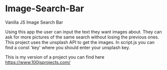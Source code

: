 # Image-Search-Bar
Vanilla JS Image Search Bar

Using this app the user can input the text they want images about. They can ask for more pictures of the same search without losing the previous ones. This project uses the unsplash API to get the images. In script.js you can find a const 'key' where you should enter your unsplash key.

This is my version of a project you can find here https://www.100jsprojects.com/
